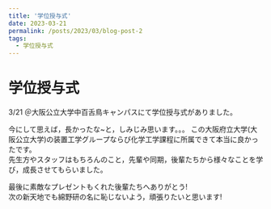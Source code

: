 ```yaml
---
title: '学位授与式'
date: 2023-03-21
permalink: /posts/2023/03/blog-post-2
tags:
  - 学位授与式
---
```




学位授与式
======

3/21 ＠大阪公立大学中百舌鳥キャンパスにて学位授与式がありました。


今にして思えば，長かったな~と，しみじみ思います。。。
この大阪府立大学(大阪公立大学)の装置工学グループならび化学工学課程に所属できて本当に良かったです。  
先生方やスタッフはもちろんのこと，先輩や同期，後輩たちから様々なことを学び，成長させてもらいました。  

最後に素敵なプレゼントもくれた後輩たちへありがとう!  
次の新天地でも綿野研の名に恥じないよう，頑張りたいと思います!

